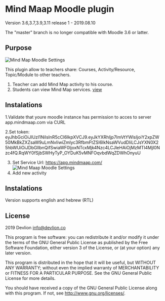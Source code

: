 # Mind Maap Moodle plugin #

Version 3.6,3.7,3.9,3.11 release 1 - 2019.08.10

The "master" branch is no longer compatible with Moodle 3.6 or latter.

Purpose
-------
![Mind Map Moodle Settings](https://mindmaap.com/wp-content/uploads/2019/10/Mindmaap_Devlion-2.png) 

This plugin allow to teachers share: Courses, Activity/Resource, Topic/Module to other teachers.
1. Teacher can add Mind Map activity to his course.
2. Students can view Mind Map services.
[view](https://mindmaap.com)


Instalations
-------
1.Validate that youre moodle instance has permission to acces to server app.mindmaap.com via CURL

2.Set token:
eyJhbGciOiJIUzI1NiIsInR5cCI6IkpXVCJ9.eyJkYXRhIjp7ImVtYWlsIjoiY2xpZW50MkBkZXZsaW9uLmNvIiwiZmlyc3RfbmFtZSI6IkNsaWVudDIiLCJsYXN0X25hbWUiOiJDbGllbnQifSwiaWF0IjoxNTcxMjk4Nzc4LCJleHAiOjMzMTI4MjI0Nzc4fQ.RqWY0fSjbSWHyTyP_OYDuK5vMNFOqvbdWqZDWhOnyuU

3. Set Service Url:
https://app.mindmaap.com/
![Mind Maap Moodle Settings](https://blog.devlion.co/wp-content/uploads/image-17.png) 
3. Add new activity 

Instalations
-------

Version supports english and hebrew (RTL)

## License ##

2019 Devlion <info@devlion.co>

This program is free software: you can redistribute it and/or modify it under
the terms of the GNU General Public License as published by the Free Software
Foundation, either version 3 of the License, or (at your option) any later
version.

This program is distributed in the hope that it will be useful, but WITHOUT ANY
WARRANTY; without even the implied warranty of MERCHANTABILITY or FITNESS FOR A
PARTICULAR PURPOSE.  See the GNU General Public License for more details.

You should have received a copy of the GNU General Public License along with
this program.  If not, see <http://www.gnu.org/licenses/>.

